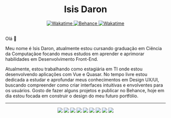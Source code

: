 <h1 align="center"> Isis Daron </h1>
<div align="center">
    <a href="https://www.linkedin.com/in/isisdaron/">
      <img src="https://img.shields.io/badge/LinkedIn-0077B5?&logo=linkedin&style=social" alt="Wakatime">
    </a>
  <a href="https://www.behance.net/isismd">
      <img src="https://img.shields.io/badge/-Behance-blue?style=for-the-badge&logo=behance&style=social" alt="Behance">
  </a>
    <a href="https://wakatime.com/@isismd">
        <img src="https://wakatime.com/badge/user/e32e8020-ddf2-40ad-8032-0eb24a5ebb6e.svg?style=social" alt="Wakatime">
    </a>
</div>

<br/>

Olá :wave:

Meu nome é Isis Daron, atualmente estou cursando graduação em Ciência da Computaçãoe focando meus estudos em aprender e aprimorar habilidades em Desenvolvimento Front-End. 

Atualmente, estou trabalhando como estagiária em TI onde estou desenvolvendo aplicações com Vue e Quasar. No tempo livre estou dedicada a estudar e aprofundar meus conhecimentos em Design UX/UI, buscando compreender como criar interfaces intuitivas e envolventes para os usuários. Gosto de fazer alguns projetos e publicar no Behance, hoje em dia estou focada em construir o design do meu futuro portfólio.

---
<div align="center">
<img src="https://img.shields.io/badge/JavaScript-F7DF1E?style=for-the-badge&logo=javascript&logoColor=black">
<img src="https://img.shields.io/badge/TypeScript-007ACC?style=for-the-badge&logo=typescript&logoColor=white">
<img src="https://img.shields.io/badge/Sass-CC6699?style=for-the-badge&logo=sass&logoColor=white">
<img src="https://img.shields.io/badge/C-00599C?style=for-the-badge&logo=c&logoColor=white">
<img src="https://img.shields.io/badge/Python-14354C?style=for-the-badge&logo=python&logoColor=white">
<img src="https://img.shields.io/badge/Angular-DD0031?style=for-the-badge&logo=angular&logoColor=white">
<img src="https://img.shields.io/badge/Tailwind_CSS-38B2AC?style=for-the-badge&logo=tailwind-css&logoColor=white">
<img src="https://img.shields.io/badge/Vue.js-35495E?style=for-the-badge&logo=vue.js&logoColor=4FC08D">
<img src="https://img.shields.io/badge/Figma-F24E1E?style=for-the-badge&logo=figma&logoColor=white">
</div>
